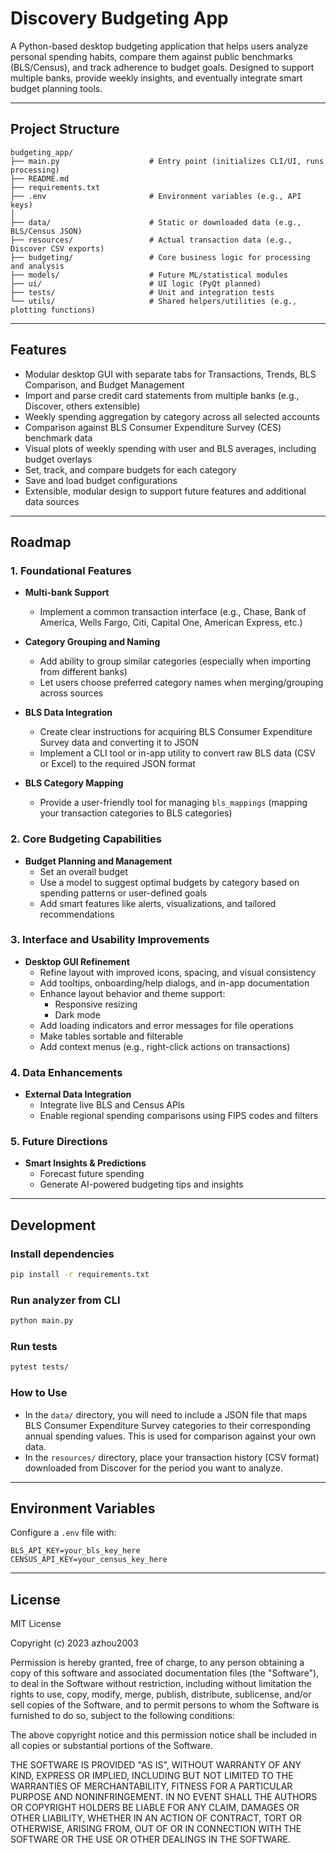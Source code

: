 # Discovery Budgeting App

A Python-based desktop budgeting application that helps users analyze personal spending habits, compare them against public benchmarks (BLS/Census), and track adherence to budget goals. Designed to support multiple banks, provide weekly insights, and eventually integrate smart budget planning tools.

---

## Project Structure

```
budgeting_app/
├── main.py                    # Entry point (initializes CLI/UI, runs processing)
├── README.md
├── requirements.txt
├── .env                       # Environment variables (e.g., API keys)
│
├── data/                      # Static or downloaded data (e.g., BLS/Census JSON)
├── resources/                 # Actual transaction data (e.g., Discover CSV exports)
├── budgeting/                 # Core business logic for processing and analysis
├── models/                    # Future ML/statistical modules
├── ui/                        # UI logic (PyQt planned)
├── tests/                     # Unit and integration tests
└── utils/                     # Shared helpers/utilities (e.g., plotting functions)
```

---

## Features

* Modular desktop GUI with separate tabs for Transactions, Trends, BLS Comparison, and Budget Management
* Import and parse credit card statements from multiple banks (e.g., Discover, others extensible)
* Weekly spending aggregation by category across all selected accounts
* Comparison against BLS Consumer Expenditure Survey (CES) benchmark data
* Visual plots of weekly spending with user and BLS averages, including budget overlays
* Set, track, and compare budgets for each category
* Save and load budget configurations
* Extensible, modular design to support future features and additional data sources

---

## Roadmap

### 1. Foundational Features

- **Multi-bank Support**
  - Implement a common transaction interface (e.g., Chase, Bank of America, Wells Fargo, Citi, Capital One, American Express, etc.)

- **Category Grouping and Naming**
  - Add ability to group similar categories (especially when importing from different banks)
  - Let users choose preferred category names when merging/grouping across sources

- **BLS Data Integration**
  - Create clear instructions for acquiring BLS Consumer Expenditure Survey data and converting it to JSON
  - Implement a CLI tool or in-app utility to convert raw BLS data (CSV or Excel) to the required JSON format

- **BLS Category Mapping**
  - Provide a user-friendly tool for managing `bls_mappings` (mapping your transaction categories to BLS categories)


### 2. Core Budgeting Capabilities

- **Budget Planning and Management**
  - Set an overall budget
  - Use a model to suggest optimal budgets by category based on spending patterns or user-defined goals
  - Add smart features like alerts, visualizations, and tailored recommendations


### 3. Interface and Usability Improvements

- **Desktop GUI Refinement**
  - Refine layout with improved icons, spacing, and visual consistency
  - Add tooltips, onboarding/help dialogs, and in-app documentation
  - Enhance layout behavior and theme support:
    - Responsive resizing
    - Dark mode 
  - Add loading indicators and error messages for file operations
  - Make tables sortable and filterable
  - Add context menus (e.g., right-click actions on transactions)


### 4. Data Enhancements

- **External Data Integration**
  - Integrate live BLS and Census APIs
  - Enable regional spending comparisons using FIPS codes and filters

### 5. Future Directions

- **Smart Insights & Predictions**
  - Forecast future spending
  - Generate AI-powered budgeting tips and insights


---

## Development

### Install dependencies

```bash
pip install -r requirements.txt
```

### Run analyzer from CLI

```bash
python main.py
```

### Run tests

```bash
pytest tests/
```

### How to Use

* In the `data/` directory, you will need to include a JSON file that maps BLS Consumer Expenditure Survey categories to their corresponding annual spending values. This is used for comparison against your own data.
* In the `resources/` directory, place your transaction history (CSV format) downloaded from Discover for the period you want to analyze.

---

## Environment Variables

Configure a `.env` file with:

```
BLS_API_KEY=your_bls_key_here
CENSUS_API_KEY=your_census_key_here
```

---

## License

MIT License

Copyright (c) 2023 azhou2003

Permission is hereby granted, free of charge, to any person obtaining a copy
of this software and associated documentation files (the "Software"), to deal
in the Software without restriction, including without limitation the rights
to use, copy, modify, merge, publish, distribute, sublicense, and/or sell
copies of the Software, and to permit persons to whom the Software is
furnished to do so, subject to the following conditions:

The above copyright notice and this permission notice shall be included in all
copies or substantial portions of the Software.

THE SOFTWARE IS PROVIDED "AS IS", WITHOUT WARRANTY OF ANY KIND, EXPRESS OR
IMPLIED, INCLUDING BUT NOT LIMITED TO THE WARRANTIES OF MERCHANTABILITY,
FITNESS FOR A PARTICULAR PURPOSE AND NONINFRINGEMENT. IN NO EVENT SHALL THE
AUTHORS OR COPYRIGHT HOLDERS BE LIABLE FOR ANY CLAIM, DAMAGES OR OTHER
LIABILITY, WHETHER IN AN ACTION OF CONTRACT, TORT OR OTHERWISE, ARISING FROM,
OUT OF OR IN CONNECTION WITH THE SOFTWARE OR THE USE OR OTHER DEALINGS IN THE
SOFTWARE.

